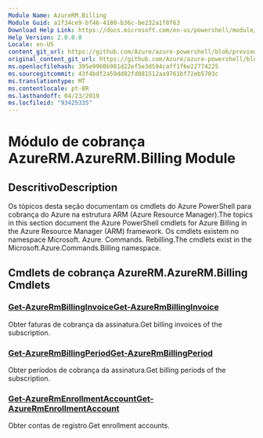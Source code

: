 ```yaml
---
Module Name: AzureRM.Billing
Module Guid: a1f34ce9-bf46-4180-b36c-be232a1f8f63
Download Help Link: https://docs.microsoft.com/en-us/powershell/module/azurerm.billing
Help Version: 2.0.0.0
Locale: en-US
content_git_url: https://github.com/Azure/azure-powershell/blob/preview/src/ResourceManager/Billing/Commands.Billing/help/AzureRM.Billing.md
original_content_git_url: https://github.com/Azure/azure-powershell/blob/preview/src/ResourceManager/Billing/Commands.Billing/help/AzureRM.Billing.md
ms.openlocfilehash: 395e9960b981d22ef5e3d594caff1f6e22774225
ms.sourcegitcommit: 43f4bdf2a59dd82fd881512aa9761bf72eb5703c
ms.translationtype: MT
ms.contentlocale: pt-BR
ms.lasthandoff: 04/23/2019
ms.locfileid: "93425335"
---
```

# <span data-ttu-id="60288-101">Módulo de cobrança AzureRM.</span><span class="sxs-lookup"><span data-stu-id="60288-101">AzureRM.Billing Module</span></span>
## <span data-ttu-id="60288-102">Descritivo</span><span class="sxs-lookup"><span data-stu-id="60288-102">Description</span></span>
<span data-ttu-id="60288-103">Os tópicos desta seção documentam os cmdlets do Azure PowerShell para cobrança do Azure na estrutura ARM (Azure Resource Manager).</span><span class="sxs-lookup"><span data-stu-id="60288-103">The topics in this section document the Azure PowerShell cmdlets for Azure Billing in the Azure Resource Manager (ARM) framework.</span></span> <span data-ttu-id="60288-104">Os cmdlets existem no namespace Microsoft. Azure. Commands. Rebilling.</span><span class="sxs-lookup"><span data-stu-id="60288-104">The cmdlets exist in the Microsoft.Azure.Commands.Billing namespace.</span></span>

## <span data-ttu-id="60288-105">Cmdlets de cobrança AzureRM.</span><span class="sxs-lookup"><span data-stu-id="60288-105">AzureRM.Billing Cmdlets</span></span>
### [<span data-ttu-id="60288-106">Get-AzureRmBillingInvoice</span><span class="sxs-lookup"><span data-stu-id="60288-106">Get-AzureRmBillingInvoice</span></span>](Get-AzureRmBillingInvoice.md)
<span data-ttu-id="60288-107">Obter faturas de cobrança da assinatura.</span><span class="sxs-lookup"><span data-stu-id="60288-107">Get billing invoices of the subscription.</span></span>

### [<span data-ttu-id="60288-108">Get-AzureRmBillingPeriod</span><span class="sxs-lookup"><span data-stu-id="60288-108">Get-AzureRmBillingPeriod</span></span>](Get-AzureRmBillingPeriod.md)
<span data-ttu-id="60288-109">Obter períodos de cobrança da assinatura.</span><span class="sxs-lookup"><span data-stu-id="60288-109">Get billing periods of the subscription.</span></span>

### [<span data-ttu-id="60288-110">Get-AzureRmEnrollmentAccount</span><span class="sxs-lookup"><span data-stu-id="60288-110">Get-AzureRmEnrollmentAccount</span></span>](Get-AzureRmEnrollmentAccount.md)
<span data-ttu-id="60288-111">Obter contas de registro.</span><span class="sxs-lookup"><span data-stu-id="60288-111">Get enrollment accounts.</span></span>


